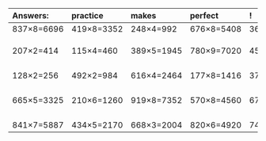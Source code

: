 | Answers: | practice | makes | perfect | ! |
| :--- | :--- | :--- | :--- | :--- |
| 837×8=6696 | 419×8=3352 | 248×4=992 | 676×8=5408 | 365×5=1825 | 
|   |   |   |   |   | 
|   |   |   |   |   | 
|   |   |   |   |   | 
| 207×2=414 | 115×4=460 | 389×5=1945 | 780×9=7020 | 457×4=1828 | 
|   |   |   |   |   | 
|   |   |   |   |   | 
|   |   |   |   |   | 
|   |   |   |   |   | 
| 128×2=256 | 492×2=984 | 616×4=2464 | 177×8=1416 | 376×5=1880 | 
|   |   |   |   |   | 
|   |   |   |   |   | 
|   |   |   |   |   | 
|   |   |   |   |   | 
| 665×5=3325 | 210×6=1260 | 919×8=7352 | 570×8=4560 | 674×4=2696 | 
|   |   |   |   |   | 
|   |   |   |   |   | 
|   |   |   |   |   | 
|   |   |   |   |   | 
| 841×7=5887 | 434×5=2170 | 668×3=2004 | 820×6=4920 | 746×8=5968 | 
